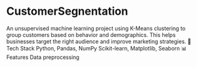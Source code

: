 # CustomerSegnentation
An unsupervised machine learning project using K-Means clustering to group customers based on behavior and demographics. This helps businesses target the right audience and improve marketing strategies.  🔧 Tech Stack Python, Pandas, NumPy  Scikit-learn, Matplotlib, Seaborn  📊 Features Data preprocessing 
